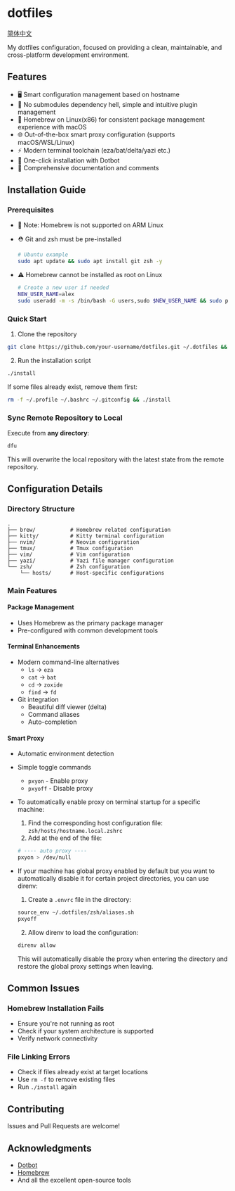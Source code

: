 # dotfiles

[简体中文](README.zh-CN.md)

My dotfiles configuration, focused on providing a clean, maintainable, and cross-platform development environment.

## Features

- 🖥️ Smart configuration management based on hostname
- 🔌 No submodules dependency hell, simple and intuitive plugin management
- 🍺 Homebrew on Linux(x86) for consistent package management experience with macOS
- 🌐 Out-of-the-box smart proxy configuration (supports macOS/WSL/Linux)
- ⚡ Modern terminal toolchain (eza/bat/delta/yazi etc.)
- 🚀 One-click installation with Dotbot
- 📝 Comprehensive documentation and comments

## Installation Guide

### Prerequisites

- 🚫 Note: Homebrew is not supported on ARM Linux

- ⛑️ Git and zsh must be pre-installed

  ```bash
  # Ubuntu example
  sudo apt update && sudo apt install git zsh -y
  ```

- ⚠️ Homebrew cannot be installed as root on Linux

  ```bash
  # Create a new user if needed
  NEW_USER_NAME=alex
  sudo useradd -m -s /bin/bash -G users,sudo $NEW_USER_NAME && sudo passwd $NEW_USER_NAME
  ```

### Quick Start

1. Clone the repository

```bash
git clone https://github.com/your-username/dotfiles.git ~/.dotfiles && cd ~/.dotfiles
```

2. Run the installation script

```bash
./install
```

If some files already exist, remove them first:

```bash
rm -f ~/.profile ~/.bashrc ~/.gitconfig && ./install
```

### Sync Remote Repository to Local

Execute from **any directory**:

```bash
dfu
```

This will overwrite the local repository with the latest state from the remote repository.

## Configuration Details

### Directory Structure

```
.
├── brew/           # Homebrew related configuration
├── kitty/          # Kitty terminal configuration
├── nvim/           # Neovim configuration
├── tmux/           # Tmux configuration
├── vim/            # Vim configuration
├── yazi/           # Yazi file manager configuration
└── zsh/            # Zsh configuration
    └── hosts/      # Host-specific configurations
```

### Main Features

#### Package Management

- Uses Homebrew as the primary package manager
- Pre-configured with common development tools

#### Terminal Enhancements

- Modern command-line alternatives
  - `ls` → `eza`
  - `cat` → `bat`
  - `cd` → `zoxide`
  - `find` → `fd`
- Git integration
  - Beautiful diff viewer (delta)
  - Command aliases
  - Auto-completion

#### Smart Proxy

- Automatic environment detection
- Simple toggle commands
  - `pxyon` - Enable proxy
  - `pxyoff` - Disable proxy
- To automatically enable proxy on terminal startup for a specific machine:

  1. Find the corresponding host configuration file: `zsh/hosts/hostname.local.zshrc`
  2. Add at the end of the file:

  ```bash
  # ---- auto proxy ----
  pxyon > /dev/null
  ```

- If your machine has global proxy enabled by default but you want to automatically disable it for certain project directories, you can use direnv:

  1. Create a `.envrc` file in the directory:

  ```bash
  source_env ~/.dotfiles/zsh/aliases.sh
  pxyoff
  ```

  2. Allow direnv to load the configuration:

  ```bash
  direnv allow
  ```

  This will automatically disable the proxy when entering the directory and restore the global proxy settings when leaving.

## Common Issues

### Homebrew Installation Fails

- Ensure you're not running as root
- Check if your system architecture is supported
- Verify network connectivity

### File Linking Errors

- Check if files already exist at target locations
- Use `rm -f` to remove existing files
- Run `./install` again

## Contributing

Issues and Pull Requests are welcome!

## Acknowledgments

- [Dotbot](https://github.com/anishathalye/dotbot)
- [Homebrew](https://brew.sh/)
- And all the excellent open-source tools
